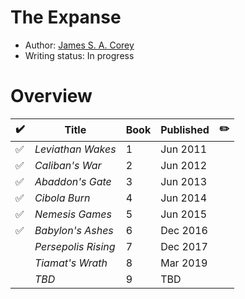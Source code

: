 # The Expanse

- Author: [James S. A. Corey](/authors.md#james-s-a-corey)
- Writing status: In progress

# Overview

| ✔️ | Title | Book | Published | ✏️ |
| - | - | - | - | - |
| ✅ | _Leviathan Wakes_ | 1 | Jun 2011 | |
| ✅ | _Caliban's War_ | 2 | Jun 2012 | |
| ✅ | _Abaddon's Gate_ | 3 | Jun 2013 | |
| ✅ | _Cibola Burn_ | 4 | Jun 2014 | |
| ✅ | _Nemesis Games_ | 5 | Jun 2015 | |
| ✅ | _Babylon's Ashes_ | 6 | Dec 2016 | |
|  | _Persepolis Rising_ | 7 | Dec 2017 | |
|  | _Tiamat's Wrath_ | 8 | Mar 2019 | |
|  | _TBD_ | 9 | TBD | |


